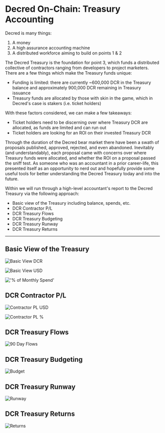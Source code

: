 # Decred On-Chain: Treasury Accounting

Decred is many things:

1) A money
2) A high assurance accounting machine
3) A distributed workforce aiming to build on points 1 & 2

The Decred Treasury is the foundation for point 3, which funds a distributed collective of contractors ranging from developers to project marketers. There are a few things which make the Treasury funds unique:

- Funding is limited: there are currently ~600,000 DCR in the Treasury balance and approximately 900,000 DCR remaining in Treasury issuance
- Treasury funds are allocated by those with skin in the game, which in Decred's case is stakers (i.e. ticket holders)

With these factors considered, we can make a few takeaways:

- Ticket holders need to be discerning over where Treasury DCR are allocated, as funds are limited and can run out
- Ticket holders are looking for an ROI on their invested Treasury DCR

Through the duration of the Decred bear market there have been a swath of proposals published, approved, rejected, and even abandoned. Inevitably (and understandably), each proposal came with concerns over where Treasury funds were allocated, and whether the ROI on a proposal passed the sniff test. As someone who was an accountant in a prior career-life, this presented itself as an opportunity to nerd out and hopefully provide some useful tools for better understanding the Decred Treasury today and into the future. 

Within we will run through a high-level accountant's report to the Decred Treasury via the following approach:

- Basic view of the Treasury including balance, spends, etc.
- DCR Contractor P/L
- DCR Treasury Flows
- DCR Treasury Budgeting
- DCR Treasury Runway
- DCR Treasury Returns

---

## Basic View of the Treasury
![Basic View DCR](https://github.com/permabullnino/nino_on_chain/blob/master/RESEARCH/DCR%20On-Chain%20Mini%20Pub%20Images/4%20-%20Treasury%20Accounting/Basic%20View%20DCR.PNG)

![Basic View USD](https://github.com/permabullnino/nino_on_chain/blob/master/RESEARCH/DCR%20On-Chain%20Mini%20Pub%20Images/4%20-%20Treasury%20Accounting/Basic%20View%20USD.PNG)

!['% of Monthly Spend'](https://github.com/permabullnino/nino_on_chain/blob/master/RESEARCH/DCR%20On-Chain%20Mini%20Pub%20Images/4%20-%20Treasury%20Accounting/Monthly%20Spend%20%25.PNG)

## DCR Contractor P/L
![Contractor PL USD](https://github.com/permabullnino/nino_on_chain/blob/master/RESEARCH/DCR%20On-Chain%20Mini%20Pub%20Images/4%20-%20Treasury%20Accounting/Contractor%20PL%20USD.PNG)

![Contractor PL %](https://github.com/permabullnino/nino_on_chain/blob/master/RESEARCH/DCR%20On-Chain%20Mini%20Pub%20Images/4%20-%20Treasury%20Accounting/Contractor%20PL%20Percentage.PNG)

## DCR Treasury Flows
![90 Day Flows](https://github.com/permabullnino/nino_on_chain/blob/master/RESEARCH/DCR%20On-Chain%20Mini%20Pub%20Images/4%20-%20Treasury%20Accounting/Quarterly%20Flows.PNG)

## DCR Treasury Budgeting
![Budget](https://github.com/permabullnino/nino_on_chain/blob/master/RESEARCH/DCR%20On-Chain%20Mini%20Pub%20Images/4%20-%20Treasury%20Accounting/Budget.PNG)

## DCR Treasury Runway
![Runway](https://github.com/permabullnino/nino_on_chain/blob/master/RESEARCH/DCR%20On-Chain%20Mini%20Pub%20Images/4%20-%20Treasury%20Accounting/Runway.PNG)

## DCR Treasury Returns
![Returns](https://github.com/permabullnino/nino_on_chain/blob/master/RESEARCH/DCR%20On-Chain%20Mini%20Pub%20Images/4%20-%20Treasury%20Accounting/Treasury%20Returns.PNG)
